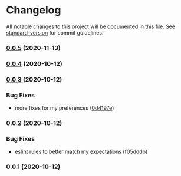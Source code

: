 # Changelog

All notable changes to this project will be documented in this file. See [standard-version](https://github.com/conventional-changelog/standard-version) for commit guidelines.

### [0.0.5](https://github.com/mlaursen/eslint-config/compare/v0.0.4...v0.0.5) (2020-11-13)

### [0.0.4](https://github.com/mlaursen/eslint-config/compare/v0.0.3...v0.0.4) (2020-10-12)

### [0.0.3](https://github.com/mlaursen/eslint-config/compare/v0.0.2...v0.0.3) (2020-10-12)


### Bug Fixes

* more fixes for my preferences ([0d4197e](https://github.com/mlaursen/eslint-config/commit/0d4197e4917502d8123c9d3ebdf011f2ed264a63))

### [0.0.2](https://github.com/mlaursen/eslint-config/compare/v0.0.1...v0.0.2) (2020-10-12)


### Bug Fixes

* eslint rules to better match my expectations ([f05dddb](https://github.com/mlaursen/eslint-config/commit/f05dddb248ec1733d5e39381aeeab2359a1f93d8))

### 0.0.1 (2020-10-12)
